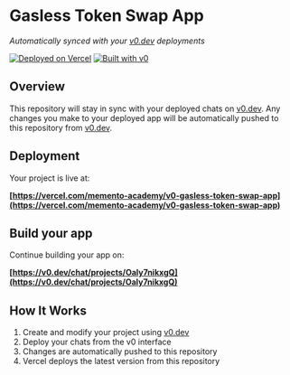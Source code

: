 # Gasless Token Swap App

*Automatically synced with your [v0.dev](https://v0.dev) deployments*

[![Deployed on Vercel](https://img.shields.io/badge/Deployed%20on-Vercel-black?style=for-the-badge&logo=vercel)](https://vercel.com/memento-academy/v0-gasless-token-swap-app)
[![Built with v0](https://img.shields.io/badge/Built%20with-v0.dev-black?style=for-the-badge)](https://v0.dev/chat/projects/Oaly7nikxgQ)

## Overview

This repository will stay in sync with your deployed chats on [v0.dev](https://v0.dev).
Any changes you make to your deployed app will be automatically pushed to this repository from [v0.dev](https://v0.dev).

## Deployment

Your project is live at:

**[https://vercel.com/memento-academy/v0-gasless-token-swap-app](https://vercel.com/memento-academy/v0-gasless-token-swap-app)**

## Build your app

Continue building your app on:

**[https://v0.dev/chat/projects/Oaly7nikxgQ](https://v0.dev/chat/projects/Oaly7nikxgQ)**

## How It Works

1. Create and modify your project using [v0.dev](https://v0.dev)
2. Deploy your chats from the v0 interface
3. Changes are automatically pushed to this repository
4. Vercel deploys the latest version from this repository
